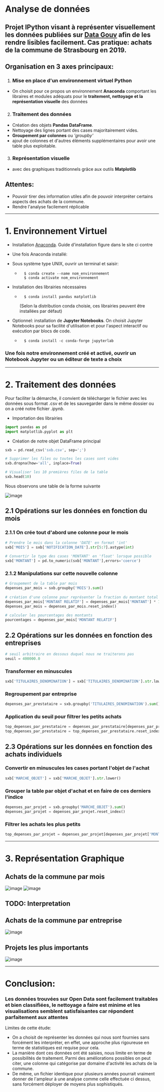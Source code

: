 # Analyse de données
 
## Projet IPython visant à représenter visuellement les données publiées sur [Data Gouv](https://www.data.gouv.fr/fr/datasets/achats-des-principales-communes-francaises-en-2019/) afin de les rendre lisibles facilement. Cas pratique: achats de la commune de Strasbourg en 2019.
 
## Organisation en 3 axes principaux:
 
1. ### Mise en place d'un ****environnement virtuel Python****
  - On choisit pour ce propos un environnement ****Anaconda**** comportant les libraires et modules adéquats pour le ****traitement, nettoyage et la représentation visuelle**** des données
 
2. ### Traitement des données
  - Création des objets ****Pandas DataFrame****.
  - Nettoyage des lignes portant des cases majoritairement vides.
  - **Groupement par colonnes** ou _'groupby'_
  - ajout de colonnes et d'autres éléments supplémentaires pour avoir une table plus exploitable.
 
3. ### ****Représentation visuelle****
  - avec des graphiques traditionnels grâce aux outils ****Matplotlib****
 
## Attentes:
  - Pouvoir tirer des information utiles afin de pouvoir interpréter certains aspects des achats de la commune.
  - Rendre l'analyse facilement réplicable
 
---
 
# 1. Environnement Virtuel
 
- Installation [Anaconda](https://www.anaconda.com/products/individual). Guide d'installation figure dans le site ci contre
 
- Une fois Anaconda installé:
 - Sous système type UNIX, ouvrir un terminal et saisir:
   - ```
       $ conda create --name nom_environnement
       $ conda activate nom_environnement
       ```
 - Installation des librairies nécessaires
   - ```
       $ conda install pandas matplotlib
       ```
       (Selon la distribution conda choisie, ces librairies peuvent être installées par défaut)
 
 - Optionnel: installation de **Jupyter Notebooks**.
 On choisit Jupyter Notebooks pour sa facilité d'utilisation et pour l'aspect interactif ou exécution par blocs de code.
   - ```
       $ conda install -c conda-forge jupyterlab
       ```
 
### Une fois notre environnement créé et activé, ouvrir un Notebook Jupyter ou un éditeur de texte a choix
 
---
 
# 2. Traitement des données
 
Pour faciliter la démarche, il convient de télécharger le fichier avec les données sous format .csv et de les sauvegarder dans le même dossier ou on a créé notre fichier _.ipynb_.
 
- Importation des librairies
```Python
import pandas as pd
import matplotlib.pyplot as plt
```
- Création de notre objet DataFrame principal
 ```Python
sxb = pd.read_csv('sxb.csv', sep=';')
 
# Supprimer les files ou toutes les cases sont vides
sxb.dropna(how='all', inplace=True)
 
# Visualiser les 10 premières files de la table
sxb.head(10)
```
Nous observons une table de la forme suivante
 
![image](sxbhead.png)
 
## 2.1 Opérations sur les données en fonction du mois
 
### 2.1.1 On crée tout d'abord une colonne pour le mois
 
```Python
# Prendre le mois dans la colonne 'DATE' en format 'int'
sxb['MOIS'] = sxb['NOTIFICATION_DATE'].str[5:7].astype(int)
 
# Convertir le type des cases 'MONTANT' en 'float' lorsque possible
sxb['MONTANT'] = pd.to_numeric(sxb['MONTANT'],errors='coerce')
```
### 2.1.2 Manipulations sur cette nouvelle colonne
 
```Python
# Groupement de la table par mois
depenses_par_mois = sxb.groupby('MOIS').sum()
 
# création d'une colonne pour représenter la fraction du montant total
depenses_par_mois['MONTANT RELATIF'] = depenses_par_mois['MONTANT'] * 100 / total2019
depenses_par_mois = depenses_par_mois.reset_index()
 
# calculer les pourcentages des montants
pourcentages = depenses_par_mois['MONTANT RELATIF']
```
 
## 2.2 Opérations sur les données en fonction des entreprises
 
```Python
# seuil arbitraire en dessous duquel nous ne traiterons pas
seuil = 400000.0
```
 
### Transformer en minuscules
```Python
sxb['TITULAIRES_DENOMINATION'] = sxb['TITULAIRES_DENOMINATION'].str.lower()
```
 
### Regroupement par entreprise
```Python
depenses_par_prestataire = sxb.groupby('TITULAIRES_DENOMINATION').sum()
```
 
 
### Application du seuil pour filtrer les petits achats
```Python
top_depenses_par_prestataire = depenses_par_prestataire[depenses_par_prestataire['MONTANT'] > seuil]
top_depenses_par_prestataire = top_depenses_par_prestataire.reset_index()
```
 
## 2.3 Opérations sur les données en fonction des achats individuels
 
### Convertir en minuscules les cases portant l'objet de l'achat
```Python
sxb['MARCHE_OBJET'] = sxb['MARCHE_OBJET'].str.lower()
```
 
### Grouper la table par objet d'achat et en faire de ces derniers l'indice
```Python
depenses_par_projet = sxb.groupby('MARCHE_OBJET').sum()
depenses_par_projet = depenses_par_projet.reset_index()
```
 
### Filtrer les achats les plus petits
```Python
top_depenses_par_projet = depenses_par_projet[depenses_par_projet['MONTANT'] > seuil]
```
 
---
 
# 3. Représentation Graphique
 
## Achats de la commune par mois
 
![image](depenses_mois.png) ![image](depenses_mois_relatif.png)
 
## TODO: Interpretation
 
## Achats de la commune par entreprise
 
![image](depenses_prestataires.png)
 
 
## Projets les plus importants
 
![image](depenses_projets.png)
 
---
 
# Conclusion:
 
### Les données trouvées sur Open Data sont facilement traitables et bien classifiées, le nettoyage a faire est minime et les visualisations semblent satisfaisantes car répondent parfaitement aux attentes
 
Limites de cette étude:
- On a choisit de représenter les données qui nous sont fournies sans forcément les interpréter, en effet, une approche plus rigoureuse en terme de statistiques est requise pour cela.
- La manière dont ces données ont été saisies, nous limite en terme de possibilités de traitement. Parmi des améliorations possibles on peut citer, une colonne qui catégorise par domaine d'activité les achats de la commune.
- De même, un fichier identique pour plusieurs années pourrait vraiment donner de l'ampleur à une analyse comme celle effectuée ci dessus, sans forcément déployer de moyens plus sophistiqués.


















    

